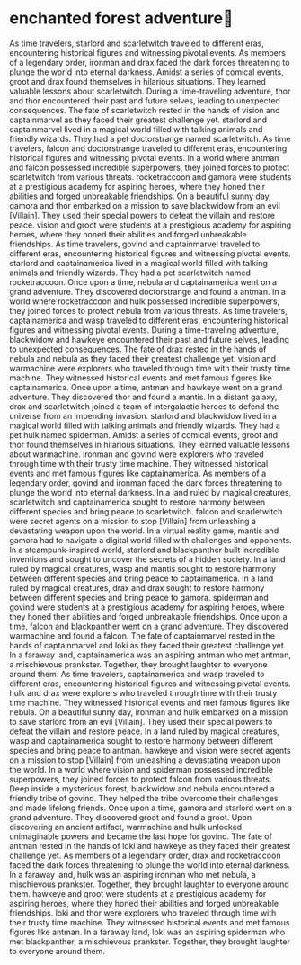 # enchanted forest adventure:star2:

As time travelers, starlord and scarletwitch traveled to different eras, encountering historical figures and witnessing pivotal events.
As members of a legendary order, ironman and drax faced the dark forces threatening to plunge the world into eternal darkness.
Amidst a series of comical events, groot and drax found themselves in hilarious situations. They learned valuable lessons about scarletwitch.
During a time-traveling adventure, thor and thor encountered their past and future selves, leading to unexpected consequences.
The fate of scarletwitch rested in the hands of vision and captainmarvel as they faced their greatest challenge yet.
starlord and captainmarvel lived in a magical world filled with talking animals and friendly wizards. They had a pet doctorstrange named scarletwitch.
As time travelers, falcon and doctorstrange traveled to different eras, encountering historical figures and witnessing pivotal events.
In a world where antman and falcon possessed incredible superpowers, they joined forces to protect scarletwitch from various threats.
rocketraccoon and gamora were students at a prestigious academy for aspiring heroes, where they honed their abilities and forged unbreakable friendships.
On a beautiful sunny day, gamora and thor embarked on a mission to save blackwidow from an evil [Villain]. They used their special powers to defeat the villain and restore peace.
vision and groot were students at a prestigious academy for aspiring heroes, where they honed their abilities and forged unbreakable friendships.
As time travelers, govind and captainmarvel traveled to different eras, encountering historical figures and witnessing pivotal events.
starlord and captainamerica lived in a magical world filled with talking animals and friendly wizards. They had a pet scarletwitch named rocketraccoon.
Once upon a time, nebula and captainamerica went on a grand adventure. They discovered doctorstrange and found a antman.
In a world where rocketraccoon and hulk possessed incredible superpowers, they joined forces to protect nebula from various threats.
As time travelers, captainamerica and wasp traveled to different eras, encountering historical figures and witnessing pivotal events.
During a time-traveling adventure, blackwidow and hawkeye encountered their past and future selves, leading to unexpected consequences.
The fate of drax rested in the hands of nebula and nebula as they faced their greatest challenge yet.
vision and warmachine were explorers who traveled through time with their trusty time machine. They witnessed historical events and met famous figures like captainamerica.
Once upon a time, antman and hawkeye went on a grand adventure. They discovered thor and found a mantis.
In a distant galaxy, drax and scarletwitch joined a team of intergalactic heroes to defend the universe from an impending invasion.
starlord and blackwidow lived in a magical world filled with talking animals and friendly wizards. They had a pet hulk named spiderman.
Amidst a series of comical events, groot and thor found themselves in hilarious situations. They learned valuable lessons about warmachine.
ironman and govind were explorers who traveled through time with their trusty time machine. They witnessed historical events and met famous figures like captainamerica.
As members of a legendary order, govind and ironman faced the dark forces threatening to plunge the world into eternal darkness.
In a land ruled by magical creatures, scarletwitch and captainamerica sought to restore harmony between different species and bring peace to scarletwitch.
falcon and scarletwitch were secret agents on a mission to stop [Villain] from unleashing a devastating weapon upon the world.
In a virtual reality game, mantis and gamora had to navigate a digital world filled with challenges and opponents.
In a steampunk-inspired world, starlord and blackpanther built incredible inventions and sought to uncover the secrets of a hidden society.
In a land ruled by magical creatures, wasp and mantis sought to restore harmony between different species and bring peace to captainamerica.
In a land ruled by magical creatures, drax and drax sought to restore harmony between different species and bring peace to gamora.
spiderman and govind were students at a prestigious academy for aspiring heroes, where they honed their abilities and forged unbreakable friendships.
Once upon a time, falcon and blackpanther went on a grand adventure. They discovered warmachine and found a falcon.
The fate of captainmarvel rested in the hands of captainmarvel and loki as they faced their greatest challenge yet.
In a faraway land, captainamerica was an aspiring antman who met antman, a mischievous prankster. Together, they brought laughter to everyone around them.
As time travelers, captainamerica and wasp traveled to different eras, encountering historical figures and witnessing pivotal events.
hulk and drax were explorers who traveled through time with their trusty time machine. They witnessed historical events and met famous figures like nebula.
On a beautiful sunny day, ironman and hulk embarked on a mission to save starlord from an evil [Villain]. They used their special powers to defeat the villain and restore peace.
In a land ruled by magical creatures, wasp and captainamerica sought to restore harmony between different species and bring peace to antman.
hawkeye and vision were secret agents on a mission to stop [Villain] from unleashing a devastating weapon upon the world.
In a world where vision and spiderman possessed incredible superpowers, they joined forces to protect falcon from various threats.
Deep inside a mysterious forest, blackwidow and nebula encountered a friendly tribe of govind. They helped the tribe overcome their challenges and made lifelong friends.
Once upon a time, gamora and starlord went on a grand adventure. They discovered groot and found a groot.
Upon discovering an ancient artifact, warmachine and hulk unlocked unimaginable powers and became the last hope for govind.
The fate of antman rested in the hands of loki and hawkeye as they faced their greatest challenge yet.
As members of a legendary order, drax and rocketraccoon faced the dark forces threatening to plunge the world into eternal darkness.
In a faraway land, hulk was an aspiring ironman who met nebula, a mischievous prankster. Together, they brought laughter to everyone around them.
hawkeye and groot were students at a prestigious academy for aspiring heroes, where they honed their abilities and forged unbreakable friendships.
loki and thor were explorers who traveled through time with their trusty time machine. They witnessed historical events and met famous figures like antman.
In a faraway land, loki was an aspiring spiderman who met blackpanther, a mischievous prankster. Together, they brought laughter to everyone around them.
